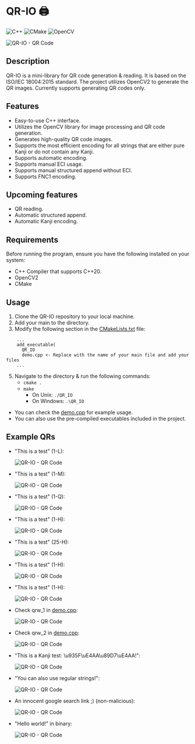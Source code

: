 # QR-IO 🖨 

![C++](https://img.shields.io/badge/c++-%2300599C.svg?style=for-the-badge&logo=c%2B%2B&logoColor=white)
![CMake](https://img.shields.io/badge/CMake-%23008FBA.svg?style=for-the-badge&logo=cmake&logoColor=white)
![OpenCV](https://img.shields.io/badge/opencv-%23white.svg?style=for-the-badge&logo=opencv&logoColor=white)

![QR-IO - QR Code](./images/qrio_0.png)

## Description

QR-IO is a mini-library for QR code generation & reading.
It is based on the ISO/IEC 18004:2015 standard.
The project utilizes OpenCV2 to generate the QR images.
Currently supports generating QR codes only.

## Features

- Easy-to-use C++ interface.
- Utilizes the OpenCV library for image processing and QR code generation.
- Generates high-quality QR code images.
- Supports the most efficient encoding for all strings that are either pure Kanji or do not contain any Kanji.
- Supports automatic encoding.
- Supports manual ECI usage.
- Supports manual structured append without ECI.
- Supports FNC1 encoding.

## Upcoming features

- QR reading.
- Automatic structured append.
- Automatic Kanji encoding.

## Requirements

Before running the program, ensure you have the following installed on your system:

- C++ Compiler that supports C++20.
- OpenCV2
- CMake

## Usage

1. Clone the QR-IO repository to your local machine.
2. Add your main to the directory.
3. Modify the following section in the [CMakeLists.txt](./CMakeLists.txt) file:
  ```text
      ... 
      add_executable(
        QR_IO
        demo.cpp <- Replace with the name of your main file and add your files
      ...
  ```
5. Navigate to the directory & run the following commands:
   - `cmake .`
   - `make`
      - On Unix:    `./QR_IO`
      - On Windows: `.\QR_IO`

- You can check the [demo.cpp](./demo.cpp) for example usage.
- You can also use the pre-compiled executables included in the project.

## Example QRs 

- "This is a test" (1-L):
  
     ![QR-IO - QR Code](./images/qrw_0L.png)

- "This is a test" (1-M):
 
    ![QR-IO - QR Code](./images/qrw_0M.png)


- "This is a test" (1-Q):
 
    ![QR-IO - QR Code](./images/qrw_0Q.png)

- "This is a test" (1-H):
 
    ![QR-IO - QR Code](./images/qrw_0H.png)

- "This is a test" (25-H):
 
    ![QR-IO - QR Code](./images/qrw_0B.png)

- "This is a test" (1-H):
 
    ![QR-IO - QR Code](./images/qrw_0D.png)

- "This is a test" (1-H):
 
    ![QR-IO - QR Code](./images/qrw_0E.png)

- Check qrw_1 in [demo.cpp](./demp.cpp):
 
    ![QR-IO - QR Code](./images/qrw_1.png)

- Check qrw_2 in [demo.cpp](./demp.cpp):
 
    ![QR-IO - QR Code](./images/qrw_2.png)

- "This is a Kanji test: \u935F\uE4AA\u89D7\uE4AA!":
 
    ![QR-IO - QR Code](./images/qrw_2A.png)

- "You can also use regular strings!":
 
    ![QR-IO - QR Code](./images/qr_0.png)

- An innocent google search link ;) (non-malicious):
 
    ![QR-IO - QR Code](./images/qr_1.png)

- "Hello world!" in binary:

    ![QR-IO - QR Code](./images/qr_2.png)
